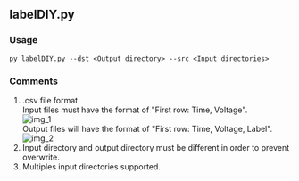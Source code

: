 ## labelDIY.py
### Usage
```
py labelDIY.py --dst <Output directory> --src <Input directories>
```
### Comments
1. .csv file format    
Input files must have the format of "First row: Time, Voltage".  
![img_1](https://user-images.githubusercontent.com/20588061/109459601-77e94900-7aa2-11eb-93a7-16ad24b2d34d.png)  
Output files will have the format of "First row: Time, Voltage, Label".  
![img_2](https://user-images.githubusercontent.com/20588061/109459610-7c156680-7aa2-11eb-991d-0285a7962de5.png)  
2. Input directory and output directory must be different in order to prevent overwrite.  
3. Multiples input directories supported.  
